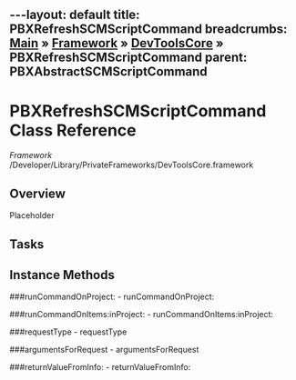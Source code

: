 ---layout: default
title: PBXRefreshSCMScriptCommand
breadcrumbs: <a href="/index.html">Main</a> &raquo; <a href="/Frameworks.html">Framework</a> &raquo; <a href="/Frameworks/DevToolsCore.html">DevToolsCore</a> &raquo; PBXRefreshSCMScriptCommand
parent: PBXAbstractSCMScriptCommand 
---
# PBXRefreshSCMScriptCommand Class Reference

*Framework* /Developer/Library/PrivateFrameworks/DevToolsCore.framework

## Overview

Placeholder

## Tasks

## Instance Methods

<a name="-runCommandOnProject:"></a>
###runCommandOnProject:
    - runCommandOnProject:

<a name="-runCommandOnItems:inProject:"></a>
###runCommandOnItems:inProject:
    - runCommandOnItems:inProject:

<a name="-requestType"></a>
###requestType
    - requestType

<a name="-argumentsForRequest"></a>
###argumentsForRequest
    - argumentsForRequest

<a name="-returnValueFromInfo:"></a>
###returnValueFromInfo:
    - returnValueFromInfo:

